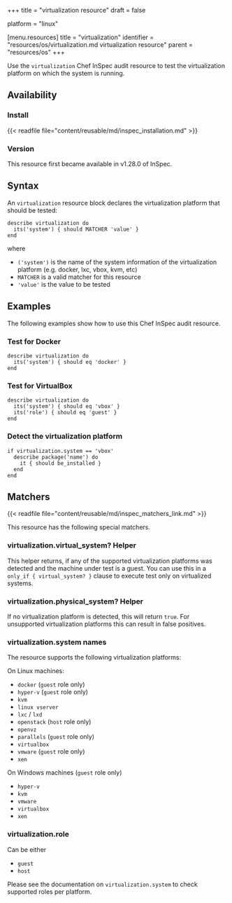 +++
title = "virtualization resource"
draft = false

platform = "linux"

[menu.resources]
    title = "virtualization"
    identifier = "resources/os/virtualization.md virtualization resource"
    parent = "resources/os"
+++

Use the `virtualization` Chef InSpec audit resource to test the virtualization platform on which the system is running.

## Availability

### Install

{{< readfile file="content/reusable/md/inspec_installation.md" >}}

### Version

This resource first became available in v1.28.0 of InSpec.

## Syntax

An `virtualization` resource block declares the virtualization platform that should be tested:

    describe virtualization do
      its('system') { should MATCHER 'value' }
    end

where

- `('system')` is the name of the system information of the virtualization platform (e.g. docker, lxc, vbox, kvm, etc)
- `MATCHER` is a valid matcher for this resource
- `'value'` is the value to be tested

## Examples

The following examples show how to use this Chef InSpec audit resource.

### Test for Docker

    describe virtualization do
      its('system') { should eq 'docker' }
    end

### Test for VirtualBox

    describe virtualization do
      its('system') { should eq 'vbox' }
      its('role') { should eq 'guest' }
    end

### Detect the virtualization platform

    if virtualization.system == 'vbox'
      describe package('name') do
        it { should be_installed }
      end
    end

## Matchers

{{< readfile file="content/reusable/md/inspec_matchers_link.md" >}}

This resource has the following special matchers.

### virtualization.virtual_system? Helper

This helper returns, if any of the supported virtualization platforms was detected and the machine under test is a guest. You can use this in a `only_if { virtual_system? }` clause to execute test only on virtualized systems.

### virtualization.physical_system? Helper

If no virtualization platform is detected, this will return `true`. For unsupported virtualization platforms this can result in false positives.

### virtualization.system names

The resource supports the following virtualization platforms:

On Linux machines:

- `docker` (`guest` role only)
- `hyper-v` (`guest` role only)
- `kvm`
- `linux vserver`
- `lxc` / `lxd`
- `openstack` (`host` role only)
- `openvz`
- `parallels` (`guest` role only)
- `virtualbox`
- `vmware` (`guest` role only)
- `xen`

On Windows machines (`guest` role only)

- `hyper-v`
- `kvm`
- `vmware`
- `virtualbox`
- `xen`

### virtualization.role

Can be either

- `guest`
- `host`

Please see the documentation on `virtualization.system` to check supported roles per platform.
